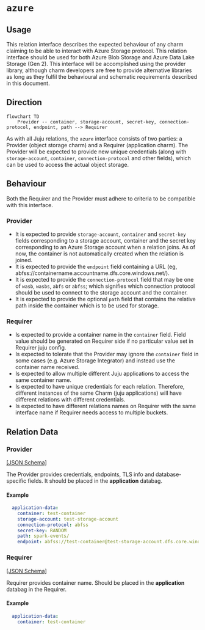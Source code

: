# `azure`

## Usage

This relation interface describes the expected behaviour of any charm claiming to be able to interact with Azure Storage protocol.
This relation interface should be used for both Azure Blob Storage and Azure Data Lake Storage (Gen 2). This interface will be accomplished using the provider library, although charm developers are free to provide alternative libraries as long as they fulfil the behavioural and schematic requirements described in this document.

## Direction

```mermaid
flowchart TD
    Provider -- container, storage-account, secret-key, connection-protocol, endpoint, path --> Requirer
```

As with all Juju relations, the `azure` interface consists of two parties: a Provider (object storage charm) and a Requirer (application charm). The Provider will be expected to provide new unique credentials (along with `storage-account`, `container`, `connection-protocol` and other fields), which can be used to access the actual object storage.

## Behaviour

Both the Requirer and the Provider must adhere to criteria to be compatible with this interface.

### Provider
- It is expected to provide `storage-account`, `container` and `secret-key` fields corresponding to a storage account, container and the secret key corresponding to an Azure Storage account when a relation joins. As of now, the container is not automatically created when the relation is joined.
- It is expected to provide the `endpoint` field containing a URL (eg, abfss://containername.accountname.dfs.core.windows.net/).
- It is expected to provide the `connection-protocol` field that may be one of `wasb`, `wasbs`, `abfs` or `abfss`; which signifies which connection protocol should be used to connect to the storage account and the container.
- It is expected to provide the optional `path` field that contains the relative path inside the container which is to be used for storage.

### Requirer
- Is expected to provide a container name in the `container` field. Field value should be generated on Requirer side if no particular value set in Requirer juju config.
- Is expected to tolerate that the Provider may ignore the `container` field in some cases (e.g. Azure Storage Integrator) and instead use the container name received.
- Is expected to allow multiple different Juju applications to access the same container name.
- Is expected to have unique credentials for each relation. Therefore, different instances of the same Charm (juju applications) will have different relations with different credentials.
- Is expected to have different relations names on Requirer with the same interface name if Requirer needs access to multiple buckets.

## Relation Data

### Provider

[\[JSON Schema\]](./schemas/provider.json)

The Provider provides credentials, endpoints, TLS info and database-specific fields. It should be placed in the **application** databag.


#### Example
```yaml
  application-data:
    container: test-container
    storage-account: test-storage-account
    connection-protocol: abfss
    secret-key: RANDOM
    path: spark-events/
    endpoint: abfss://test-container@test-storage-account.dfs.core.windows.net/
```

### Requirer

[\[JSON Schema\]](./schemas/requirer.json)

Requirer provides container name. Should be placed in the **application** databag in the Requirer.

#### Example

```yaml
  application-data:
    container: test-container
```
